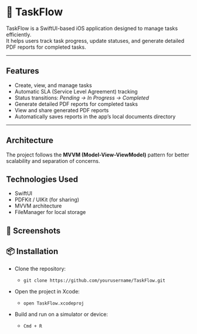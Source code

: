 # 📱 TaskFlow

TaskFlow is a SwiftUI-based iOS application designed to manage tasks efficiently.  
It helps users track task progress, update statuses, and generate detailed PDF reports for completed tasks.

---

## Features

-  Create, view, and manage tasks  
-  Automatic SLA (Service Level Agreement) tracking  
-  Status transitions: *Pending → In Progress → Completed*  
-  Generate detailed PDF reports for completed tasks  
-  View and share generated PDF reports  
-  Automatically saves reports in the app’s local documents directory  

---

## Architecture

The project follows the **MVVM (Model-View-ViewModel)** pattern for better scalability and separation of concerns.

## Technologies Used
- SwiftUI
- PDFKit / UIKit (for sharing)
- MVVM architecture
- FileManager for local storage
  
## 📸 Screenshots


## 📦 Installation
- Clone the repository:
  - ```git clone https://github.com/yourusername/TaskFlow.git```

- Open the project in Xcode:
  - ```open TaskFlow.xcodeproj```

- Build and run on a simulator or device:
  - ```Cmd + R```


